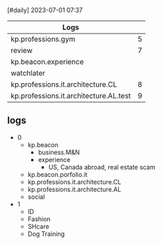 [#daily]
2023-07-01
07:37

| Logs                                   |     |
| -------------------------------------- | --- |
| kp.professions.gym                     | 5   |
| review                                 | 7   |
| kp.beacon.experience                   |     |
| watchlater                             |     |
| kp.professions.it.architecture.CL      | 8   |
| kp.professions.it.architecture.AL.test | 9   | 

## logs
- 0
	- kp.beacon
		- business.M&N
		- experience
			- US, Canada abroad, real estate scam
	- kp.beacon.porfolio.it
	- kp.professions.it.architecture.CL
	- kp.professions.it.architecture.AL
	- social
- 1
	- ID
	- Fashion
	- SHcare
	- Dog Training
